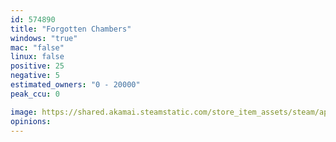 ```yaml
---
id: 574890
title: "Forgotten Chambers"
windows: "true"
mac: "false"
linux: false
positive: 25
negative: 5
estimated_owners: "0 - 20000"
peak_ccu: 0

image: https://shared.akamai.steamstatic.com/store_item_assets/steam/apps/574890/header.jpg?t=1499111782
opinions:
---
```

